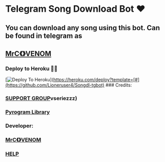 # Telegram Song Download Bot ❤

## You can download any song using this bot. Can be found in telegram as 

## [MrC《》VENOM](https://t.me/MrC_VENOM)

### Deploy to Heroku 🏃‍♂

[![Deploy To Heroku](https://www.herokucdn.com/deploy/button.svg)](https://heroku.com/deploy?template=[#](https://github.com/Lioneruser4/Songdl-tgbot) ### Credits:

### [SUPPORT GROUP](https://t.me/t)vseriezzz)

### [Pyrogram Library](https://github.com/pyrogram/pyrogram)

### Developer:

### [MrC《》VENOM](https://t.me/MrC_VENOM)

### [HELP](https://t.me/TV_SERIES_ON_Chat)

